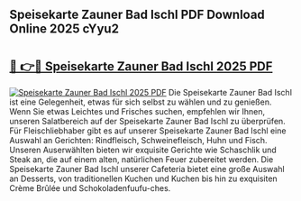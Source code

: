 ## Speisekarte Zauner Bad Ischl PDF Download Online 2025 cYyu2

# <h2><a href="http://gc9zv8.nevu.top/?p=Speisekarte+Zauner+Bad+Ischl">🔗 👉🔴 Speisekarte Zauner Bad Ischl 2025 PDF</a></h2>

[![Speisekarte Zauner Bad Ischl 2025 PDF](https://i.imgur.com/dBaPXMq.png)](http://gc9zv8.nevu.top/?p=Speisekarte+Zauner+Bad+Ischl)
Die Speisekarte Zauner Bad Ischl ist eine Gelegenheit, etwas für sich selbst zu wählen und zu genießen. Wenn Sie etwas Leichtes und Frisches suchen, empfehlen wir Ihnen, unseren Salatbereich auf der Speisekarte Zauner Bad Ischl zu überprüfen. Für Fleischliebhaber gibt es auf unserer Speisekarte Zauner Bad Ischl eine Auswahl an Gerichten: Rindfleisch, Schweinefleisch, Huhn und Fisch. Unseren Auserwählten bieten wir exquisite Gerichte wie Schaschlik und Steak an, die auf einem alten, natürlichen Feuer zubereitet werden. Die Speisekarte Zauner Bad Ischl unserer Cafeteria bietet eine große Auswahl an Desserts, von traditionellen Kuchen und Kuchen bis hin zu exquisiten Crème Brûlée und Schokoladenfuufu-ches.
